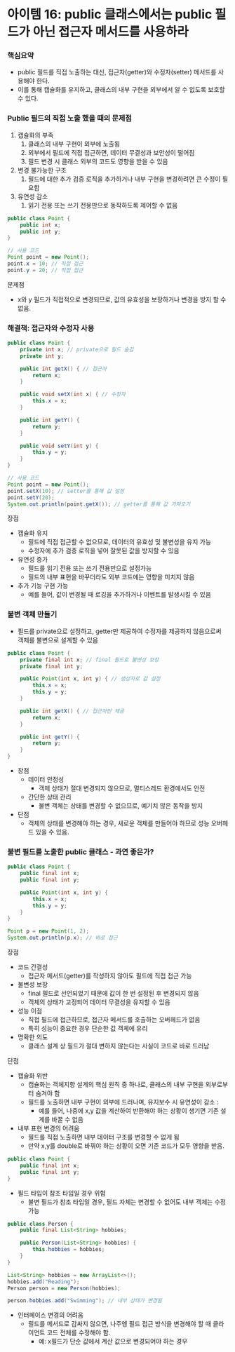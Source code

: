 # 아이템 16: public 클래스에서는 public 필드가 아닌 접근자 메서드를 사용하라

### 핵심요약

- public 필드를 직접 노출하는 대신, 접근자(getter)와 수정자(setter) 메서드를 사용해야 한다.
- 이를 통해 캡슐화를 유지하고, 클래스의 내부 구현을 외부에서 알 수 없도록 보호할 수 있다.

### Public 필드의 직접 노출 했을 때의 문제점

1. 캡슐화의 부족
    1. 클래스의 내부 구현이 외부에 노출됨
    2. 외부에서 필드에 직접 접근하면, 데이터 무결성과 보안성이 떨어짐
    3. 필드 변경 시 클래스 외부의 코드도 영향을 받을 수 있음
2. 변경 불가능한 구조
    1. 필드에 대한 추가 검증 로직을 추가하거나 내부 구현을 변경하려면 큰 수정이 필요함
3. 유연성 감소
    1. 읽기 전용 또는 쓰기 전용만으로 동작하도록 제어할 수 없음

```java
public class Point {
    public int x;
    public int y;
}

// 사용 코드
Point point = new Point();
point.x = 10; // 직접 접근
point.y = 20; // 직접 접근
```

문제점

- x와 y 필드가 직접적으로 변경되므로, 값의 유효성을 보장하거나 변경을 방지 할 수 없음.

### 해결책: 접근자와 수정자 사용

```java
public class Point {
    private int x; // private으로 필드 숨김
    private int y;

    public int getX() { // 접근자
        return x;
    }

    public void setX(int x) { // 수정자
        this.x = x;
    }

    public int getY() {
        return y;
    }

    public void setY(int y) {
        this.y = y;
    }
}

// 사용 코드
Point point = new Point();
point.setX(10); // setter를 통해 값 설정
point.setY(20);
System.out.println(point.getX()); // getter를 통해 값 가져오기
```

장점

- 캡슐화 유지
    - 필드에 직접 접근할 수 없으므로, 데이터의 유효성 및 불변성을 유지 가능
    - 수정자에 추가 검증 로직을 넣어 잘못된 값을 방지할 수 있음
- 유연성 증가
    - 필드를 읽기 전용 또는 쓰기 전용만으로 설정가능
    - 필드의 내부 표현을 바꾸더라도 외부 코드에는 영향을 미치지 않음
- 추가 기능 구현 가능
    - 예를 들어, 값이 변경될 때 로깅을 추가하거나 이벤트를 발생시킬 수 있음

### 불변 객체 만들기

- 필드를 private으로 설정하고, getter만 제공하여 수정자를 제공하지 않음으로써 객체를 불변으로 설계할 수 있음

```java
public class Point {
    private final int x; // final 필드로 불변성 보장
    private final int y;

    public Point(int x, int y) { // 생성자로 값 설정
        this.x = x;
        this.y = y;
    }

    public int getX() { // 접근자만 제공
        return x;
    }

    public int getY() {
        return y;
    }
}
```

- 장점
    - 데이터 안정성
        - 객체 상태가 절대 변경되지 않으므로, 멀티스레드 환경에서도 안전
    - 간단한 상태 관리
        - 불변 객체는 상태를 변경할 수 없으므로, 예기치 않은 동작을 방지
- 단점
    - 객체의 상태를 변경해야 하는 경우, 새로운 객체를 만들어야 하므로 성능 오버헤드 있을 수 있음.

### 불변 필드를 노출한 public 클래스 - 과연 좋은가?

```java
public class Point {
    public final int x;
    public final int y;

    public Point(int x, int y) {
        this.x = x;
        this.y = y;
    }
}

Point p = new Point(1, 2);
System.out.println(p.x); // 바로 접근
```

장점

- 코드 간결성
    - 접근자 메서드(getter)를 작성하지 않아도 필드에 직접 접근 가능
- 불변성 보장
    - final 필드로 선언되었기 때문에 값이 한 번 설정된 후 변경되지 않음
    - 객체의 상태가 고정되어 데이터 무결성을 유지할 수 있음
- 성능 이점
    - 직접 필드에 접근하므로, 접근자 메서드를 호출하는 오버헤드가 없음
    - 특히 성능이 중요한 경우 단순한 값 객체에 유리
- 명확한 의도
    - 클래스 설계 상 필드가 절대 변하지 않는다는 사실이 코드로 바로 드러남

단점

- 캡슐화 위반
    - 캡슐화는 객체지향 설계의 핵심 원칙 중 하나로, 클래스의 내부 구현을 외부로부터 숨겨야 함
    - 필드를 노출하면 내부 구현이 외부에 드러나며, 유지보수 시 유연성이 감소 :
        - 예를 들어, 나중에 x,y 값을 계산하여 반환해야 하는 상황이 생기면 기존 설계를 바꿀 수 없음
- 내부 표현 변경의 어려움
    - 필드를 직접 노출하면 내부 데이터 구조를 변경할 수 없게 됨
    - 만약 x,y를 double로 바꿔야 하는 상황이 오면 기존 코드가 모두 영향을 받음.

```java
public class Point {
    public final int x;
    public final int y;
}
```

- 필드 타입이 참조 타입일 경우 위험
    - 불변 필드가 참조 타입일 경우, 필드 자체는 변경할 수 없어도 내부 객체는 수정 가능

```java
public class Person {
    public final List<String> hobbies;

    public Person(List<String> hobbies) {
        this.hobbies = hobbies;
    }
}

List<String> hobbies = new ArrayList<>();
hobbies.add("Reading");
Person person = new Person(hobbies);

person.hobbies.add("Swimming"); // 내부 상태가 변경됨
```

- 인터페이스 변경의 어려움
    - 필드를 메서드로 감싸지 않으면, 나주엥 필드 접근 방식을 변경해야 할 때 클라이언트 코드 전체를 수정해야 함.
        - 예: x필드가 단순 값에서 계산 값으로 변경되어야 하는 경우